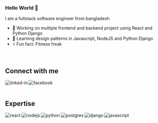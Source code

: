 ### Hello World 👋
I am a fullstack software engineer from bangladesh
- 🔭 Working on multiple frontend and backend project using React and Python Django
- 🌱 Learning design patterns in Javascript, NodeJS and Python Django
- ⚡ Fun fact: Fitness freak

<br>

## Connect with me

[<img align="left" alt="linked-in" src="https://img.shields.io/badge/linkedin-%230077B5.svg?&style=for-the-badge&logo=linkedin&logoColor=white" />](https://www.linkedin.com/in/abdiel-vega-36b9481bb/)

[<img align="left" alt="facebook" src="https://img.shields.io/badge/facebook-%231877F2.svg?&style=for-the-badge&logo=facebook&logoColor=white" />](https://www.facebook.com/abdiel.vega.9)

<br>
<br>

## Expertise
<img align="left" alt="react" src="https://img.shields.io/badge/react%20-%2320232a.svg?&style=for-the-badge&logo=react&logoColor=%2361DAFB" />

<img align="left" alt="nodejs" src="https://img.shields.io/badge/node.js%20-%2343853D.svg?&style=for-the-badge&logo=node.js&logoColor=white" />

<img align="left" alt="python" src="https://img.shields.io/badge/Python-%23232F3E?logo=python&logoColor=white&style=for-the-badge" />

<img align="left" alt="postgres" src="https://img.shields.io/badge/postgres-%23316192.svg?&style=for-the-badge&logo=postgresql&logoColor=white" />

<img align="left" alt="django" src="https://img.shields.io/badge/Django-092e20?logo=django&logoColor=white&style=for-the-badge" />

<img align="left" alt="javascript" src="https://img.shields.io/badge/Javascript-9107c8?logo=javascript&logoColor=white&style=for-the-badge" />

<br>
<br>
